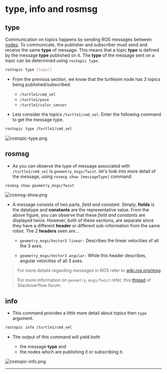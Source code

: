# type, info and rosmsg

## type

Communication on topics happens by sending ROS messages between [nodes](http://wiki.ros.org/Nodes). To communicate, the publisher and subscriber must send and receive the same **type** of message. This means that a topic **type** is defined by the message **type** published on it. The **type** of the message sent on a topic can be determined using `rostopic type`. 

```bash
rostopic type [topic]
```

- From the previous section, we know that the turtlesim node has 3 topics being published/subscribed. 

    - `/turtle1/cmd_vel`
    - `/turtle1/pose`
    - `/turtle1/color_sensor`

- Lets consider the topics `/turtle1/cmd_vel`. Enter the following command to get the message type.

```bash
rostopic type /turtle1/cmd_vel
```

![rostopic-type.png](./ROS_Basics_with_Turtlesim/ROS_Communication/ROS_Topics/command_rostopic/rostopic-type.png)

## rosmsg

- As you can observe the type of message associated with `/turtle1/cmd_vel` is `geometry_msgs/Twist`. let's look into more detail of the message, using `rosmsg show [messageType]` command: 

```bash
rosmsg show geometry_msgs/Twist
```
![rosmsg-show.png](./ROS_Basics_with_Turtlesim/ROS_Communication/ROS_Topics/command_rostopic/rosmsg-show.png)

- A message consists of two parts, _field and constant_. Simply, **fields** is the datatype and **constants** are the representative value. From the above figure, you can observe that these _field and constants_ are displayed twice. However, both of these sections, are separate since they have a different **header** or different sub-information from the same robot. The 2 **headers** seen are...

    - `geometry_msgs/Vector3 linear:` Describes the linear velocities of all the 3 axes.

    - `geometry_msgs/Vector3 angular:` While this header describes, angular velocities of all 3 axes.

> For more details regarding _messages_ in ROS refer to [wiki.ros.org/msg](http://wiki.ros.org/msg).

> For more information on `geometry_msgs/Twist` refer, this [thread](https://stackoverflow.com/questions/50976281/what-do-x-y-and-z-mean-in-geometry-msgs-twist-message-in-ros) of Stackoverflow forum.

## info

- This command provides a little more detail about topics then `type` argument. 

```bash
rostopic info /turtle1/cmd_vel
```

- The output of this command will yield both

    - the message **type** and
    - the nodes which are publishing it or subscribing it.

![rostopic-info.png](./ROS_Basics_with_Turtlesim/ROS_Communication/ROS_Topics/command_rostopic/rostopic-info.png)

---

